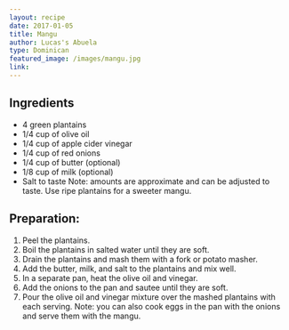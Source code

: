```yaml
---
layout: recipe
date: 2017-01-05
title: Mangu
author: Lucas's Abuela
type: Dominican
featured_image: /images/mangu.jpg
link:
---
```

## Ingredients
* 4 green plantains
* 1/4 cup of olive oil
* 1/4 cup of apple cider vinegar
* 1/4 cup of red onions
* 1/4 cup of butter (optional)
* 1/8 cup of milk (optional)
* Salt to taste
Note: amounts are approximate and can be adjusted to taste. Use ripe plantains for a sweeter mangu.

## Preparation:
1. Peel the plantains.
1. Boil the plantains in salted water until they are soft.
1. Drain the plantains and mash them with a fork or potato masher.
1. Add the butter, milk, and salt to the plantains and mix well.
1. In a separate pan, heat the olive oil and vinegar.
1. Add the onions to the pan and sautee until they are soft.
1. Pour the olive oil and vinegar mixture over the mashed plantains with each serving.
Note: you can also cook eggs in the pan with the onions and serve them with the mangu. 